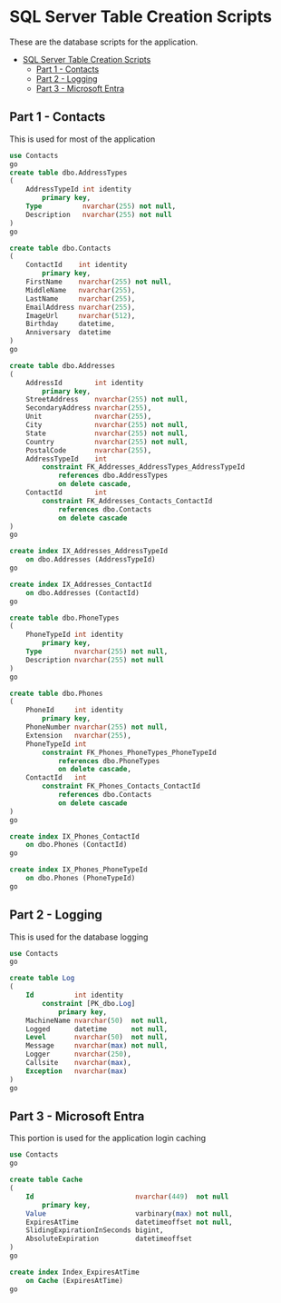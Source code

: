 # SQL Server Table Creation Scripts

These are the database scripts for the application.

- [SQL Server Table Creation Scripts](#sql-server-table-creation-scripts)
  - [Part 1 - Contacts](#part-1---contacts)
  - [Part 2 - Logging](#part-2---logging)
  - [Part 3 - Microsoft Entra](#part-3---microsoft-entra)

## Part 1 - Contacts

This is used for most of the application

```sql
use Contacts
go
create table dbo.AddressTypes
(
    AddressTypeId int identity
        primary key,
    Type          nvarchar(255) not null,
    Description   nvarchar(255) not null
)
go

create table dbo.Contacts
(
    ContactId    int identity
        primary key,
    FirstName    nvarchar(255) not null,
    MiddleName   nvarchar(255),
    LastName     nvarchar(255),
    EmailAddress nvarchar(255),
    ImageUrl     nvarchar(512),
    Birthday     datetime,
    Anniversary  datetime
)
go

create table dbo.Addresses
(
    AddressId        int identity
        primary key,
    StreetAddress    nvarchar(255) not null,
    SecondaryAddress nvarchar(255),
    Unit             nvarchar(255),
    City             nvarchar(255) not null,
    State            nvarchar(255) not null,
    Country          nvarchar(255) not null,
    PostalCode       nvarchar(255),
    AddressTypeId    int
        constraint FK_Addresses_AddressTypes_AddressTypeId
            references dbo.AddressTypes
            on delete cascade,
    ContactId        int
        constraint FK_Addresses_Contacts_ContactId
            references dbo.Contacts
            on delete cascade
)
go

create index IX_Addresses_AddressTypeId
    on dbo.Addresses (AddressTypeId)
go

create index IX_Addresses_ContactId
    on dbo.Addresses (ContactId)
go

create table dbo.PhoneTypes
(
    PhoneTypeId int identity
        primary key,
    Type        nvarchar(255) not null,
    Description nvarchar(255) not null
)
go

create table dbo.Phones
(
    PhoneId     int identity
        primary key,
    PhoneNumber nvarchar(255) not null,
    Extension   nvarchar(255),
    PhoneTypeId int
        constraint FK_Phones_PhoneTypes_PhoneTypeId
            references dbo.PhoneTypes
            on delete cascade,
    ContactId   int
        constraint FK_Phones_Contacts_ContactId
            references dbo.Contacts
            on delete cascade
)
go

create index IX_Phones_ContactId
    on dbo.Phones (ContactId)
go

create index IX_Phones_PhoneTypeId
    on dbo.Phones (PhoneTypeId)
go

```

## Part 2 - Logging

This is used for the database logging

```sql
use Contacts
go

create table Log
(
    Id          int identity
        constraint [PK_dbo.Log]
            primary key,
    MachineName nvarchar(50)  not null,
    Logged      datetime      not null,
    Level       nvarchar(50)  not null,
    Message     nvarchar(max) not null,
    Logger      nvarchar(250),
    Callsite    nvarchar(max),
    Exception   nvarchar(max)
)
go
```

## Part 3 - Microsoft Entra

This portion is used for the application login caching

```sql
use Contacts
go

create table Cache
(
    Id                         nvarchar(449)  not null
        primary key,
    Value                      varbinary(max) not null,
    ExpiresAtTime              datetimeoffset not null,
    SlidingExpirationInSeconds bigint,
    AbsoluteExpiration         datetimeoffset
)
go

create index Index_ExpiresAtTime
    on Cache (ExpiresAtTime)
go
```
